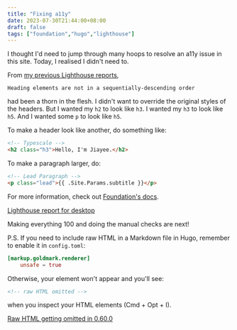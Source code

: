 ```yaml
---
title: "Fixing a11y"
date: 2023-07-30T21:44:00+08:00
draft: false
tags: ["foundation","hugo","lighthouse"]
---
```

I thought I'd need to jump through many hoops to resolve an a11y issue in this site. Today, I realised I didn't need to.

From [my previous Lighthouse reports](/2020/09/first-lighthouse-report-for-jiayee.net/),

`Heading elements are not in a sequentially-descending order`

had been a thorn in the flesh. I didn't want to override the original styles of the headers. But I wanted my `h2` to look like `h3`. I wanted my `h3` to look like `h5`. And I wanted some `p` to look like `h5`.

To make a header look like another, do something like:

```html
<!-- Typescale -->
<h2 class="h3">Hello, I'm Jiayee.</h2>
```

To make a paragraph larger, do:

```html
<!-- Lead Paragraph -->
<p class="lead">{{ .Site.Params.subtitle }}</p>
```

For more information, check out [Foundation's docs](https://get.foundation/sites/docs/typography-helpers.html).

[Lighthouse report for desktop](/lighthouse04.pdf)

Making everything 100 and doing the manual checks are next!

P.S. If you need to include raw HTML in a Markdown file in Hugo, remember to enable it in `config.toml`:

```toml
[markup.goldmark.renderer]
    unsafe = true
```

Otherwise, your element won't appear and you'll see:

```html
<!-- raw HTML omitted -->
```

when you inspect your HTML elements (Cmd + Opt + I).

[Raw HTML getting omitted in 0.60.0](https://discourse.gohugo.io/t/raw-html-getting-omitted-in-0-60-0/22032)
